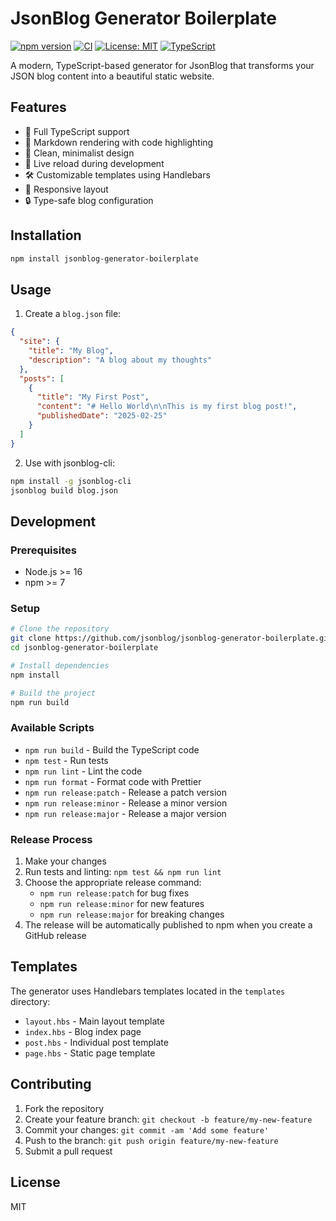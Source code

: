 # JsonBlog Generator Boilerplate

[![npm version](https://badge.fury.io/js/jsonblog-generator-boilerplate.svg)](https://badge.fury.io/js/jsonblog-generator-boilerplate)
[![CI](https://github.com/jsonblog/jsonblog-generator-boilerplate/actions/workflows/ci.yml/badge.svg)](https://github.com/jsonblog/jsonblog-generator-boilerplate/actions/workflows/ci.yml)
[![License: MIT](https://img.shields.io/badge/License-MIT-yellow.svg)](https://opensource.org/licenses/MIT)
[![TypeScript](https://img.shields.io/badge/TypeScript-4.4.4-blue.svg)](https://www.typescriptlang.org/)

A modern, TypeScript-based generator for JsonBlog that transforms your JSON blog content into a beautiful static website.

## Features

- 🚀 Full TypeScript support
- 📝 Markdown rendering with code highlighting
- 🎨 Clean, minimalist design
- 🔄 Live reload during development
- 🛠️ Customizable templates using Handlebars
- 📱 Responsive layout
- 🔒 Type-safe blog configuration

## Installation

```bash
npm install jsonblog-generator-boilerplate
```

## Usage

1. Create a `blog.json` file:

```json
{
  "site": {
    "title": "My Blog",
    "description": "A blog about my thoughts"
  },
  "posts": [
    {
      "title": "My First Post",
      "content": "# Hello World\n\nThis is my first blog post!",
      "publishedDate": "2025-02-25"
    }
  ]
}
```

2. Use with jsonblog-cli:

```bash
npm install -g jsonblog-cli
jsonblog build blog.json
```

## Development

### Prerequisites

- Node.js >= 16
- npm >= 7

### Setup

```bash
# Clone the repository
git clone https://github.com/jsonblog/jsonblog-generator-boilerplate.git
cd jsonblog-generator-boilerplate

# Install dependencies
npm install

# Build the project
npm run build
```

### Available Scripts

- `npm run build` - Build the TypeScript code
- `npm test` - Run tests
- `npm run lint` - Lint the code
- `npm run format` - Format code with Prettier
- `npm run release:patch` - Release a patch version
- `npm run release:minor` - Release a minor version
- `npm run release:major` - Release a major version

### Release Process

1. Make your changes
2. Run tests and linting: `npm test && npm run lint`
3. Choose the appropriate release command:
   - `npm run release:patch` for bug fixes
   - `npm run release:minor` for new features
   - `npm run release:major` for breaking changes
4. The release will be automatically published to npm when you create a GitHub release

## Templates

The generator uses Handlebars templates located in the `templates` directory:

- `layout.hbs` - Main layout template
- `index.hbs` - Blog index page
- `post.hbs` - Individual post template
- `page.hbs` - Static page template

## Contributing

1. Fork the repository
2. Create your feature branch: `git checkout -b feature/my-new-feature`
3. Commit your changes: `git commit -am 'Add some feature'`
4. Push to the branch: `git push origin feature/my-new-feature`
5. Submit a pull request

## License

MIT 
